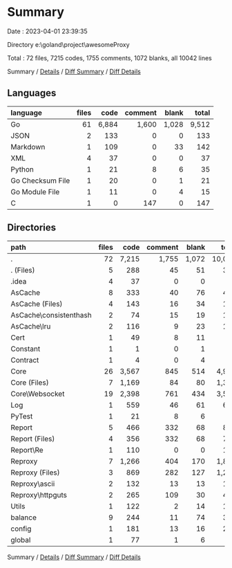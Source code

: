 # Summary

Date : 2023-04-01 23:39:35

Directory e:\\goland\\project\\awesomeProxy

Total : 72 files,  7215 codes, 1755 comments, 1072 blanks, all 10042 lines

Summary / [Details](details.md) / [Diff Summary](diff.md) / [Diff Details](diff-details.md)

## Languages
| language | files | code | comment | blank | total |
| :--- | ---: | ---: | ---: | ---: | ---: |
| Go | 61 | 6,884 | 1,600 | 1,028 | 9,512 |
| JSON | 2 | 133 | 0 | 0 | 133 |
| Markdown | 1 | 109 | 0 | 33 | 142 |
| XML | 4 | 37 | 0 | 0 | 37 |
| Python | 1 | 21 | 8 | 6 | 35 |
| Go Checksum File | 1 | 20 | 0 | 1 | 21 |
| Go Module File | 1 | 11 | 0 | 4 | 15 |
| C | 1 | 0 | 147 | 0 | 147 |

## Directories
| path | files | code | comment | blank | total |
| :--- | ---: | ---: | ---: | ---: | ---: |
| . | 72 | 7,215 | 1,755 | 1,072 | 10,042 |
| . (Files) | 5 | 288 | 45 | 51 | 384 |
| .idea | 4 | 37 | 0 | 0 | 37 |
| AsCache | 8 | 333 | 40 | 76 | 449 |
| AsCache (Files) | 4 | 143 | 16 | 34 | 193 |
| AsCache\\consistenthash | 2 | 74 | 15 | 19 | 108 |
| AsCache\\lru | 2 | 116 | 9 | 23 | 148 |
| Cert | 1 | 49 | 8 | 11 | 68 |
| Constant | 1 | 1 | 0 | 1 | 2 |
| Contract | 1 | 4 | 0 | 4 | 8 |
| Core | 26 | 3,567 | 845 | 514 | 4,926 |
| Core (Files) | 7 | 1,169 | 84 | 80 | 1,333 |
| Core\\Websocket | 19 | 2,398 | 761 | 434 | 3,593 |
| Log | 1 | 559 | 46 | 61 | 666 |
| PyTest | 1 | 21 | 8 | 6 | 35 |
| Report | 5 | 466 | 332 | 68 | 866 |
| Report (Files) | 4 | 356 | 332 | 68 | 756 |
| Report\\Re | 1 | 110 | 0 | 0 | 110 |
| Reproxy | 7 | 1,266 | 404 | 170 | 1,840 |
| Reproxy (Files) | 3 | 869 | 282 | 127 | 1,278 |
| Reproxy\\ascii | 2 | 132 | 13 | 13 | 158 |
| Reproxy\\httpguts | 2 | 265 | 109 | 30 | 404 |
| Utils | 1 | 122 | 2 | 14 | 138 |
| balance | 9 | 244 | 11 | 74 | 329 |
| config | 1 | 181 | 13 | 16 | 210 |
| global | 1 | 77 | 1 | 6 | 84 |

Summary / [Details](details.md) / [Diff Summary](diff.md) / [Diff Details](diff-details.md)